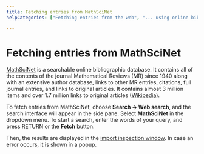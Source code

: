 ```yaml
---
title: Fetching entries from MathSciNet
helpCategories: ["Fetching entries from the web", "... using online bibliographic database"]

---
```


# Fetching entries from MathSciNet

[MathSciNet](http://www.ams.org/mathscinet/) is a searchable online bibliographic database. It contains all of the contents of the journal Mathematical Reviews (MR) since 1940 along with an extensive author database, links to other MR entries, citations, full journal entries, and links to original articles.
It contains almost 3 million items and over 1.7 million links to original articles ([Wikipedia](https://en.wikipedia.org/wiki/MathSciNet)).

To fetch entries from MathSciNet, choose **Search -&gt; Web search**, and the search interface will appear in the side pane.
Select **MathSciNet** in the dropdown menu.
To start a search, enter the words of your query, and press <kdb>RETURN</kdb> or the **Fetch** button.

Then, the results are displayed in the [import inspection window](ImportInspectionDialog).
In case an error occurs, it is shown in a popup.
